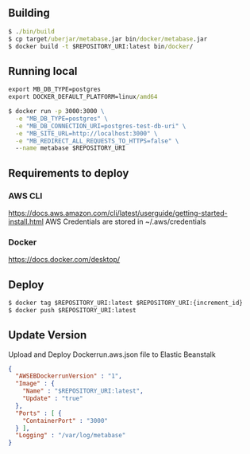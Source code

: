 ## Building
```cmd
$ ./bin/build
$ cp target/uberjar/metabase.jar bin/docker/metabase.jar
$ docker build -t $REPOSITORY_URI:latest bin/docker/
```

## Running local
```cmd
export MB_DB_TYPE=postgres
export DOCKER_DEFAULT_PLATFORM=linux/amd64

$ docker run -p 3000:3000 \
  -e "MB_DB_TYPE=postgres" \
  -e "MB_DB_CONNECTION_URI=postgres-test-db-uri" \
  -e "MB_SITE_URL=http://localhost:3000" \
  -e "MB_REDIRECT_ALL_REQUESTS_TO_HTTPS=false" \
  --name metabase $REPOSITORY_URI
```


## Requirements to deploy
### AWS CLI
https://docs.aws.amazon.com/cli/latest/userguide/getting-started-install.html
AWS Credentials are stored in ~/.aws/credentials
### Docker
https://docs.docker.com/desktop/

## Deploy
```cmd
$ docker tag $REPOSITORY_URI:latest $REPOSITORY_URI:{increment_id}
$ docker push $REPOSITORY_URI:latest
```

## Update Version
Upload and Deploy Dockerrun.aws.json file to Elastic Beanstalk
```json
{
  "AWSEBDockerrunVersion" : "1",
  "Image" : {
    "Name" : "$REPOSITORY_URI:latest",
    "Update" : "true"
  },
  "Ports" : [ {
    "ContainerPort" : "3000"
  } ],
  "Logging" : "/var/log/metabase"
}
```
